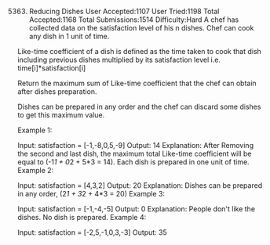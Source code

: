5363. Reducing Dishes
User Accepted:1107
User Tried:1198
Total Accepted:1168
Total Submissions:1514
Difficulty:Hard
A chef has collected data on the satisfaction level of his n dishes. Chef can cook any dish in 1 unit of time.

Like-time coefficient of a dish is defined as the time taken to cook that dish including previous dishes multiplied by its satisfaction level  i.e.  time[i]*satisfaction[i]

Return the maximum sum of Like-time coefficient that the chef can obtain after dishes preparation.

Dishes can be prepared in any order and the chef can discard some dishes to get this maximum value.

 

Example 1:

Input: satisfaction = [-1,-8,0,5,-9]
Output: 14
Explanation: After Removing the second and last dish, the maximum total Like-time coefficient will be equal to (-1*1 + 0*2 + 5*3 = 14). Each dish is prepared in one unit of time.
Example 2:

Input: satisfaction = [4,3,2]
Output: 20
Explanation: Dishes can be prepared in any order, (2*1 + 3*2 + 4*3 = 20)
Example 3:

Input: satisfaction = [-1,-4,-5]
Output: 0
Explanation: People don't like the dishes. No dish is prepared.
Example 4:

Input: satisfaction = [-2,5,-1,0,3,-3]
Output: 35